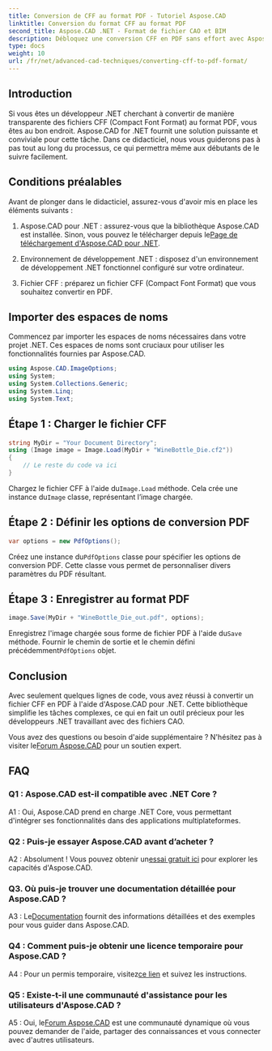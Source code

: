 ```yaml
---
title: Conversion de CFF au format PDF - Tutoriel Aspose.CAD
linktitle: Conversion du format CFF au format PDF
second_title: Aspose.CAD .NET - Format de fichier CAO et BIM
description: Débloquez une conversion CFF en PDF sans effort avec Aspose.CAD pour .NET. Suivez notre guide étape par étape.
type: docs
weight: 10
url: /fr/net/advanced-cad-techniques/converting-cff-to-pdf-format/
---
```

## Introduction

Si vous êtes un développeur .NET cherchant à convertir de manière transparente des fichiers CFF (Compact Font Format) au format PDF, vous êtes au bon endroit. Aspose.CAD for .NET fournit une solution puissante et conviviale pour cette tâche. Dans ce didacticiel, nous vous guiderons pas à pas tout au long du processus, ce qui permettra même aux débutants de le suivre facilement.

## Conditions préalables

Avant de plonger dans le didacticiel, assurez-vous d'avoir mis en place les éléments suivants :

1. Aspose.CAD pour .NET : assurez-vous que la bibliothèque Aspose.CAD est installée. Sinon, vous pouvez le télécharger depuis le[Page de téléchargement d'Aspose.CAD pour .NET](https://releases.aspose.com/cad/net/).

2. Environnement de développement .NET : disposez d'un environnement de développement .NET fonctionnel configuré sur votre ordinateur.

3. Fichier CFF : préparez un fichier CFF (Compact Font Format) que vous souhaitez convertir en PDF.

## Importer des espaces de noms

Commencez par importer les espaces de noms nécessaires dans votre projet .NET. Ces espaces de noms sont cruciaux pour utiliser les fonctionnalités fournies par Aspose.CAD.

```csharp
using Aspose.CAD.ImageOptions;
using System;
using System.Collections.Generic;
using System.Linq;
using System.Text;
```

## Étape 1 : Charger le fichier CFF

```csharp
string MyDir = "Your Document Directory";
using (Image image = Image.Load(MyDir + "WineBottle_Die.cf2"))
{
    // Le reste du code va ici
}
```

 Chargez le fichier CFF à l'aide du`Image.Load` méthode. Cela crée une instance du`Image` classe, représentant l’image chargée.

## Étape 2 : Définir les options de conversion PDF

```csharp
var options = new PdfOptions();
```

 Créez une instance du`PdfOptions` classe pour spécifier les options de conversion PDF. Cette classe vous permet de personnaliser divers paramètres du PDF résultant.

## Étape 3 : Enregistrer au format PDF

```csharp
image.Save(MyDir + "WineBottle_Die_out.pdf", options);
```

 Enregistrez l'image chargée sous forme de fichier PDF à l'aide du`Save` méthode. Fournir le chemin de sortie et le chemin défini précédemment`PdfOptions` objet.

## Conclusion

Avec seulement quelques lignes de code, vous avez réussi à convertir un fichier CFF en PDF à l'aide d'Aspose.CAD pour .NET. Cette bibliothèque simplifie les tâches complexes, ce qui en fait un outil précieux pour les développeurs .NET travaillant avec des fichiers CAO.

 Vous avez des questions ou besoin d'aide supplémentaire ? N'hésitez pas à visiter le[Forum Aspose.CAD](https://forum.aspose.com/c/cad/19) pour un soutien expert.

## FAQ

### Q1 : Aspose.CAD est-il compatible avec .NET Core ?

A1 : Oui, Aspose.CAD prend en charge .NET Core, vous permettant d'intégrer ses fonctionnalités dans des applications multiplateformes.

### Q2 : Puis-je essayer Aspose.CAD avant d’acheter ?

 A2 : Absolument ! Vous pouvez obtenir un[essai gratuit ici](https://releases.aspose.com/) pour explorer les capacités d'Aspose.CAD.

### Q3. Où puis-je trouver une documentation détaillée pour Aspose.CAD ?

 A3 : Le[Documentation](https://reference.aspose.com/cad/net/) fournit des informations détaillées et des exemples pour vous guider dans Aspose.CAD.

### Q4 : Comment puis-je obtenir une licence temporaire pour Aspose.CAD ?

 A4 : Pour un permis temporaire, visitez[ce lien](https://purchase.aspose.com/temporary-license/) et suivez les instructions.

### Q5 : Existe-t-il une communauté d'assistance pour les utilisateurs d'Aspose.CAD ?

 A5 : Oui, le[Forum Aspose.CAD](https://forum.aspose.com/c/cad/19) est une communauté dynamique où vous pouvez demander de l'aide, partager des connaissances et vous connecter avec d'autres utilisateurs.